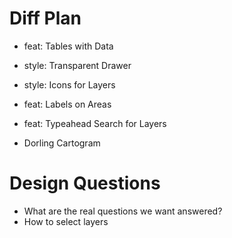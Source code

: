 # Diff Plan

* feat: Tables with Data
* style: Transparent Drawer

* style: Icons for Layers
* feat: Labels on Areas
* feat: Typeahead Search for Layers

* Dorling Cartogram

# Design Questions

* What are the real questions we want answered?
* How to select layers
